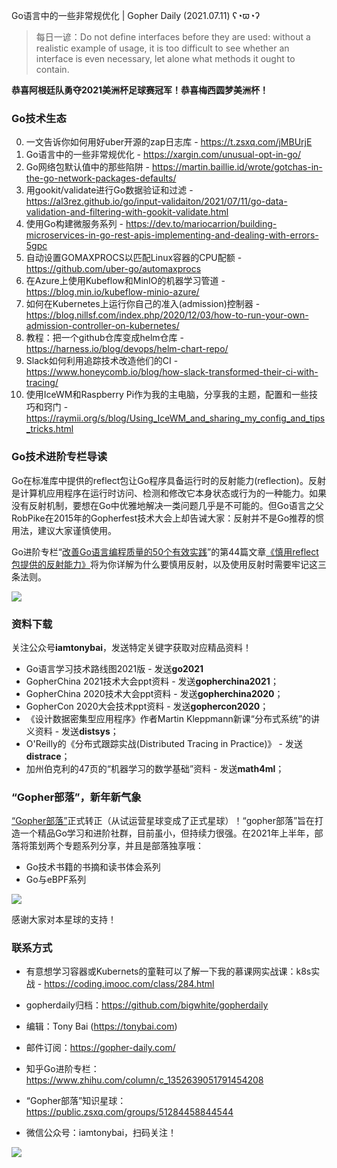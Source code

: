 Go语言中的一些非常规优化 | Gopher Daily (2021.07.11) ʕ◔ϖ◔ʔ

>每日一谚：Do not define interfaces before they are used: without a realistic example of usage, it is too difficult to see whether an interface is even necessary, let alone what methods it ought to contain.

**恭喜阿根廷队勇夺2021美洲杯足球赛冠军！恭喜梅西圆梦美洲杯！**

### Go技术生态

0. 一文告诉你如何用好uber开源的zap日志库 - https://t.zsxq.com/jMBUrjE 
1. Go语言中的一些非常规优化 - https://xargin.com/unusual-opt-in-go/
2. Go网络包默认值中的那些陷阱 - https://martin.baillie.id/wrote/gotchas-in-the-go-network-packages-defaults/
3. 用gookit/validate进行Go数据验证和过滤 - https://al3rez.github.io/go/input-validaiton/2021/07/11/go-data-validation-and-filtering-with-gookit-validate.html
4. 使用Go构建微服务系列 - https://dev.to/mariocarrion/building-microservices-in-go-rest-apis-implementing-and-dealing-with-errors-5gpc
5. 自动设置GOMAXPROCS以匹配Linux容器的CPU配额 - https://github.com/uber-go/automaxprocs
6. 在Azure上使用Kubeflow和MinIO的机器学习管道 - https://blog.min.io/kubeflow-minio-azure/
7. 如何在Kubernetes上运行你自己的准入(admission)控制器 - https://blog.nillsf.com/index.php/2020/12/03/how-to-run-your-own-admission-controller-on-kubernetes/
8. 教程：把一个github仓库变成helm仓库 - https://harness.io/blog/devops/helm-chart-repo/
9. Slack如何利用追踪技术改造他们的CI - https://www.honeycomb.io/blog/how-slack-transformed-their-ci-with-tracing/
10. 使用IceWM和Raspberry Pi作为我的主电脑，分享我的主题，配置和一些技巧和窍门 - https://raymii.org/s/blog/Using_IceWM_and_sharing_my_config_and_tips_tricks.html

### Go技术进阶专栏导读

Go在标准库中提供的reflect包让Go程序具备运行时的反射能力(reflection)。反射是计算机应用程序在运行时访问、检测和修改它本身状态或行为的一种能力。如果没有反射机制，要想在Go中优雅地解决一类问题几乎是不可能的。但Go语言之父RobPike在2015年的Gopherfest技术大会上却告诫大家：反射并不是Go推荐的惯用法，建议大家谨慎使用。

Go进阶专栏“[改善Go语⾔编程质量的50个有效实践](https://mp.weixin.qq.com/s/RThCEQOdytQxwrMP7XRTRw)”的第44篇文章[《慎用reflect包提供的反射能力》](https://www.imooc.com/read/87/article/2724)将为你详解为什么要慎用反射，以及使用反射时需要牢记这三条法则。

![](http://image.tonybai.com/img/202011/go-column-pgo-with-qr-and-text.png)


### 资料下载

关注公众号**iamtonybai**，发送特定关键字获取对应精品资料！

* Go语言学习技术路线图2021版 - 发送**go2021**
* GopherChina 2021技术大会ppt资料 - 发送**gopherchina2021**；
* GopherChina 2020技术大会ppt资料 - 发送**gopherchina2020**；
* GopherCon 2020大会技术ppt资料 - 发送**gophercon2020**；
* 《设计数据密集型应用程序》作者Martin Kleppmann新课“分布式系统”的讲义资料 - 发送**distsys**；
* O'Reilly的《分布式跟踪实战(Distributed Tracing in Practice)》 - 发送**distrace**；
* 加州伯克利的47页的“机器学习的数学基础”资料 - 发送**math4ml**；

### “Gopher部落”，新年新气象

[“Gopher部落”](https://mp.weixin.qq.com/s/jUqAL7hf2GmMun64BJufEA)正式转正（从试运营星球变成了正式星球）！“gopher部落”旨在打造一个精品Go学习和进阶社群，目前虽小，但持续力很强。在2021年上半年，部落将策划两个专题系列分享，并且是部落独享哦：

* Go技术书籍的书摘和读书体会系列
* Go与eBPF系列

![](http://image.tonybai.com/img/202103/gopher-tribe-zsxq-card.png)

感谢大家对本星球的支持！

### 联系方式

* 有意想学习容器或Kubernets的童鞋可以了解一下我的慕课网实战课：k8s实战 - https://coding.imooc.com/class/284.html
* gopherdaily归档：https://github.com/bigwhite/gopherdaily

* 编辑：Tony Bai (https://tonybai.com)
* 邮件订阅：https://gopher-daily.com/
* 知乎Go进阶专栏：https://www.zhihu.com/column/c_1352639051791454208
* “Gopher部落”知识星球：https://public.zsxq.com/groups/51284458844544
* 微信公众号：iamtonybai，扫码关注！

![](http://image.tonybai.com/img/202011/qrcode_for_iamtonybai.jpg)

